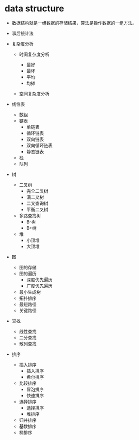 # data structure

* 数据结构就是一组数据的存储结果，算法是操作数据的一组方法。

* 事后统计法

* 复杂度分析

    * 时间复杂度分析
        * 最好
        * 最坏
        * 平均
        * 均摊
        
    * 空间复杂度分析
	
* 线性表
	* 数组
	* 链表
		* 单链表
		* 循环链表
		* 双向链表
		* 双向循环链表
		* 静态链表
	* 栈
	* 队列

* 树
	* 二叉树
		* 完全二叉树
		* 满二叉树
		* 二叉查询树
		* 平衡二叉树
	* 多路查找树
		* B-树
		* B+树
	* 堆
		* 小顶堆
		* 大顶堆

* 图
	* 图的存储
	* 图的遍历
		* 深度优先遍历
		* 广度优先遍历
	* 最小生成树
	* 拓扑排序
	* 最短路径
	* 关键路径

* 查找
	* 线性查找
	* 二分查找
	* 散列查找
	
* 排序
	* 插入排序
		* 插入排序
		* 希尔排序
	* 比较排序
		* 冒泡排序
		* 快速排序
	* 选择排序
		* 选择排序
		* 堆排序
	* 归并排序
	* 基数排序
	* 桶排序

